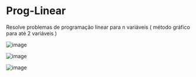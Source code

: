 # Prog-Linear

Resolve problemas de programação linear para n variáveis ( método gráfico para até 2 variáveis )

![image](https://github.com/user-attachments/assets/bb1bae66-3d30-4465-b0a0-8b067bc8960c)


![image](https://github.com/user-attachments/assets/32dc86e2-7569-4cff-ab61-d1153409c4fe)


![image](https://github.com/user-attachments/assets/937a77b9-c54b-4637-a263-6abfc204b9ca)

